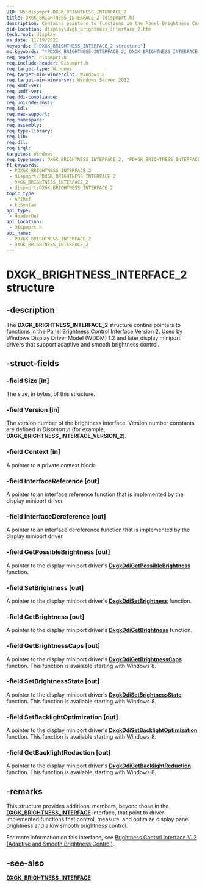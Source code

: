 ```yaml
---
UID: NS:dispmprt.DXGK_BRIGHTNESS_INTERFACE_2
title: DXGK_BRIGHTNESS_INTERFACE_2 (dispmprt.h)
description: Contains pointers to functions in the Panel Brightness Control Interface Version 2. Used by Windows Display Driver Model (WDDM) 1.2 and later display miniport drivers that support adaptive and smooth brightness control.
old-location: display\dxgk_brightness_interface_2.htm
tech.root: display
ms.date: 11/19/2021
keywords: ["DXGK_BRIGHTNESS_INTERFACE_2 structure"]
ms.keywords: "*PDXGK_BRIGHTNESS_INTERFACE_2, DXGK_BRIGHTNESS_INTERFACE_2, DXGK_BRIGHTNESS_INTERFACE_2 structure [Display Devices], PDXGK_BRIGHTNESS_INTERFACE_2, PDXGK_BRIGHTNESS_INTERFACE_2 structure pointer [Display Devices], display.dxgk_brightness_interface_2, dispmprt/DXGK_BRIGHTNESS_INTERFACE_2, dispmprt/PDXGK_BRIGHTNESS_INTERFACE_2"
req.header: dispmprt.h
req.include-header: Dispmprt.h
req.target-type: Windows
req.target-min-winverclnt: Windows 8
req.target-min-winversvr: Windows Server 2012
req.kmdf-ver: 
req.umdf-ver: 
req.ddi-compliance: 
req.unicode-ansi: 
req.idl: 
req.max-support: 
req.namespace: 
req.assembly: 
req.type-library: 
req.lib: 
req.dll: 
req.irql: 
targetos: Windows
req.typenames: DXGK_BRIGHTNESS_INTERFACE_2, *PDXGK_BRIGHTNESS_INTERFACE_2
f1_keywords:
 - PDXGK_BRIGHTNESS_INTERFACE_2
 - dispmprt/PDXGK_BRIGHTNESS_INTERFACE_2
 - DXGK_BRIGHTNESS_INTERFACE_2
 - dispmprt/DXGK_BRIGHTNESS_INTERFACE_2
topic_type:
 - APIRef
 - kbSyntax
api_type:
 - HeaderDef
api_location:
 - Dispmprt.h
api_name:
 - PDXGK_BRIGHTNESS_INTERFACE_2
 - DXGK_BRIGHTNESS_INTERFACE_2
---
```


# DXGK_BRIGHTNESS_INTERFACE_2 structure


## -description

The **DXGK_BRIGHTNESS_INTERFACE_2** structure contins pointers to functions in the Panel Brightness Control Interface Version 2. Used by Windows Display Driver Model (WDDM) 1.2 and later display miniport drivers that support adaptive and smooth brightness control.

## -struct-fields

### -field Size [in]

The size, in bytes, of this structure.

### -field Version [in]

The version number of the brightness interface. Version number constants are defined in *Dispmprt.h* (for example, **DXGK_BRIGHTNESS_INTERFACE_VERSION_2**).

### -field Context [in]

A pointer to a private context block.

### -field InterfaceReference [out]

A pointer to an interface reference function that is implemented by the display miniport driver.

### -field InterfaceDereference [out]

A pointer to an interface dereference function that is implemented by the display miniport driver.

### -field GetPossibleBrightness [out]

A pointer to the display miniport driver's [**DxgkDdiGetPossibleBrightness**](nc-dispmprt-dxgk_brightness_get_possible.md) function.

### -field SetBrightness [out]

A pointer to the display miniport driver's [**DxgkDdiSetBrightness**](nc-dispmprt-dxgk_brightness_set.md) function.

### -field GetBrightness [out]

A pointer to the display miniport driver's [**DxgkDdiGetBrightness**](nc-dispmprt-dxgk_brightness_get.md) function.

### -field GetBrightnessCaps [out]

A pointer to the display miniport driver's [**DxgkDdiGetBrightnessCaps**](nc-dispmprt-dxgk_brightness_get_caps.md) function. This function is available starting with Windows 8.

### -field SetBrightnessState [out]

A pointer to the display miniport driver's  [**DxgkDdiSetBrightnessState**](nc-dispmprt-dxgk_brightness_set_state.md) function. This function is available starting with Windows 8.

### -field SetBacklightOptimization [out]

A pointer to the display miniport driver's  [**DxgkDdiSetBacklightOptimization**](nc-dispmprt-dxgk_brightness_set_backlight_optimization.md) function. This function is available starting with Windows 8.

### -field GetBacklightReduction [out]

A pointer to the display miniport driver's  [**DxgkDdiGetBacklightReduction**](nc-dispmprt-dxgk_brightness_get_backlight_reduction.md) function. This function is available starting with Windows 8.

## -remarks

This structure provides additional members, beyond those in the [**DXGK_BRIGHTNESS_INTERFACE**](ns-dispmprt-dxgk_brightness_interface.md) interface, that point to driver-implemented functions that control, measure, and optimize display panel brightness and allow smooth brightness control.

For more information on this interface, see [Brightness Control Interface V. 2 (Adaptive and Smooth Brightness Control)](/windows-hardware/drivers/display/supporting-brightness-controls-on-integrated-display-panels).

## -see-also

[**DXGK_BRIGHTNESS_INTERFACE**](ns-dispmprt-dxgk_brightness_interface.md)

